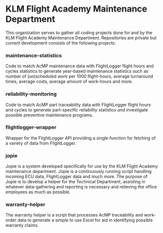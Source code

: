 # KLM Flight Academy Maintenance Department
This organization serves to gather all coding projects done for and by the KLM Flight Academy Maintenance Department. Repositories are private but current development consists of the following projects:

### maintenance-statistics
Code to match AcMP maintenance data with FlightLogger flight hours and cycles statistics to generate year-based maintenance statistics such as number of (un)scheduled work per 1000 flight-hours, average turnaround times, average costs, average amount of work-hours and more.

### reliability-monitoring
Code to match AcMP part traceability data with FlightLogger flight hours and cycles to generate part-specific reliability statistics and investigate possible preventive maintenance programs.

### flightlogger-wrapper
Wrapper for the FlightLogger API providing a single function for fetching of a variety of data from FlightLogger.

### jopie
Jopie is a system developed specifically for use by the KLM Flight Academy maintenance department. Jopie is a continuously running script handling incoming ECU data, FlightLogger data and much more. The purpose of Jopie is to develop a helper for the Technical Department, assisting in whatever data-gathering and reporting is necessary and relieving the office employees as much as possible.

### warranty-helper
The warranty helper is a script that processes AcMP traceability and work-order data to generate a simple to use Excel for aid in identifying possible warranty claims.